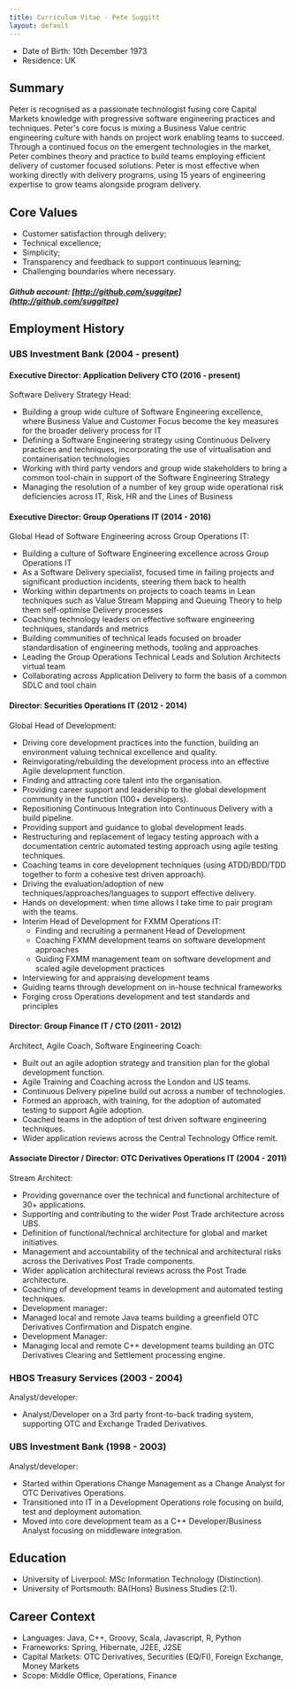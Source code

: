 ```yaml
---
title: Curriculum Vitae - Pete Suggitt
layout: default
---
```


* Date of Birth: 10th December 1973
* Residence: UK

## Summary
Peter is recognised as a passionate technologist fusing core Capital Markets knowledge with progressive software engineering practices and techniques.  Peter's core focus is mixing a Business Value centric engineering culture with hands on project work enabling teams to succeed.  Through a continued focus on the emergent technologies in the market, Peter combines theory and practice to build teams employing efficient delivery of customer focused solutions.  Peter is most effective when working directly with delivery programs, using 15 years of engineering expertise to grow teams alongside program delivery.


## Core Values
- Customer satisfaction through delivery;
- Technical excellence;
- Simplicity;
- Transparency and feedback to support continuous learning;
- Challenging boundaries where necessary.

##### Github account: [http://github.com/suggitpe](http://github.com/suggitpe)

## Employment History

### UBS Investment Bank (2004 - present)

#### Executive Director: Application Delivery CTO (2016 - present)
Software Delivery Strategy Head:

 - Building a group wide culture of Software Engineering excellence, where Business Value and Customer Focus become the key measures for the broader delivery process for IT
 - Defining a Software Engineering strategy using Continuous Delivery practices and techniques, incorporating the use of virtualisation and containerisation technologies
 - Working with third party vendors and group wide stakeholders to bring a common tool-chain in support of the Software Engineering Strategy
 - Managing the resolution of a number of key group wide operational risk deficiencies across IT, Risk, HR and the Lines of Business

#### Executive Director: Group Operations IT (2014 - 2016)
Global Head of Software Engineering across Group Operations IT:

 - Building a culture of Software Engineering excellence across Group Operations IT
 - As a Software Delivery specialist, focused time in failing projects and significant production incidents, steering them back to health
 - Working within departments on projects to coach teams in Lean techniques such as Value Stream Mapping and Queuing Theory to help them self-optimise Delivery processes
 - Coaching technology leaders on effective software engineering techniques, standards and metrics
 - Building communities of technical leads focused on broader standardisation of engineering methods, tooling and approaches
 - Leading the Group Operations Technical Leads and Solution Architects virtual team
 - Collaborating across Application Delivery to form the basis of a common SDLC and tool chain

#### Director: Securities Operations IT (2012 - 2014)
Global Head of Development:

- Driving core development practices into the function, building an environment valuing technical excellence and quality.
- Reinvigorating/rebuilding the development process into an effective Agile development function.
- Finding and attracting core talent into the organisation.
- Providing career support and leadership to the global development community in the function (100+ developers).
- Repositioning Continuous Integration into Continuous Delivery with a build pipeline.
- Providing support and guidance to global development leads.
- Restructuring and replacement of legacy testing approach with a documentation centric automated testing approach using agile testing techniques.
- Coaching teams in core development techniques (using ATDD/BDD/TDD together to form a cohesive test driven approach).
- Driving the evaluation/adoption of new techniques/approaches/languages to support effective delivery.
- Hands on development: when time allows I take time to pair program with the teams.
- Interim Head of Development for FXMM Operations IT:
    - Finding and recruiting a permanent Head of Development
    - Coaching FXMM development teams on software development approaches
    - Guiding FXMM management team on software development and scaled agile development practices
- Interviewing for and appraising development teams
- Guiding teams through development on in-house technical frameworks
- Forging cross Operations development and test standards and principles

#### Director: Group Finance IT / CTO (2011 - 2012)
Architect, Agile Coach, Software Engineering Coach:

- Built out an agile adoption strategy and transition plan for the global development function.
- Agile Training and Coaching across the London and US teams.
- Continuous Delivery pipeline build out across a number of technologies.
- Formed an approach, with training, for the adoption of automated testing to support Agile adoption.
- Coached teams in the adoption of test driven software engineering techniques.
- Wider application reviews across the Central Technology Office remit.

#### Associate Director / Director: OTC Derivatives Operations IT (2004 - 2011)
Stream Architect:

- Providing governance over the technical and functional architecture of 30+ applications.
- Supporting and contributing to the wider Post Trade architecture across UBS.
- Definition of functional/technical architecture for global and market initiatives.
- Management and accountability of the technical and architectural risks across the Derivatives Post Trade components.
- Wider application architectural reviews across the Post Trade architecture.
- Coaching of development teams in development and automated testing techniques.
- Development manager:
- Managed local and remote Java teams building a greenfield OTC Derivatives Confirmation and Dispatch engine.
- Development Manager:
- Managing local and remote C++ development teams building an OTC Derivatives Clearing and Settlement processing engine.

### HBOS Treasury Services (2003 - 2004)
Analyst/developer:

- Analyst/Developer on a 3rd party front-to-back trading system, supporting OTC and Exchange Traded Derivatives.

### UBS Investment Bank (1998 - 2003)
Analyst/developer:

- Started within Operations Change Management as a Change Analyst for OTC Derivatives Operations.
- Transitioned into IT in a Development Operations role focusing on build, test and deployment automation.
- Moved into core development team as a C++ Developer/Business Analyst focusing on middleware integration.

## Education
- University of Liverpool: MSc Information Technology (Distinction).
- University of Portsmouth: BA(Hons) Business Studies (2:1).

## Career Context
- Languages: Java, C++, Groovy, Scala, Javascript, R, Python
- Frameworks: Spring, Hibernate, J2EE, J2SE
- Capital Markets: OTC Derivatives, Securities (EQ/FI), Foreign Exchange, Money Markets
- Scope: Middle Office, Operations, Finance

